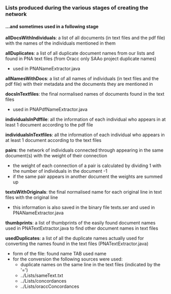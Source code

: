 ### Lists produced during the various stages of creating the network 
#### ...and sometimes used in a following stage

<b>allDocsWithIndividuals</b>: a list of all documents (in text files and the pdf file) with the names of the individuals mentioned in them

<b>allDuplicates</b>: a list of all duplicate document names from our lists and found in PNA text files (from Oracc only SAAo project duplicate names)
* used in PNANameExtractor.java

<b>allNamesWithDocs</b>: a list of all names of individuals (in text files and the pdf file) with their metadata and the documents they are mentioned in

<b>docsInTextfiles</b>: the final normalised names of documents found in the text files
* used in PNAPdfNameExtractor.java

<b>individualsInPdffile</b>: all the information of each individual who appears in at least 1 document according to the pdf file

<b>individualsInTextfiles</b>: all the information of each individual who appears in at least 1 document according to the text files

<b>pairs</b>: the network of individuals connected through appearing in the same document(s) with the weight of their connection
* the weight of each connection of a pair is calculated by dividing 1 with the number of individuals in the document -1
* if the same pair appears in another document the weights are summed up

<b>textsWithOriginals</b>: the final normalised name for each original line in text files with the original line
* this information is also saved in the binary file texts.ser and used in PNANameExtractor.java

<b>thumbprints</b>: a list of thumbprints of the easily found document names used in PNATextExtractor.java to find other document names in text files

<b>usedDuplicates</b>: a list of all the duplicate names actually used for converting the names found in the text files (PNATextExtractor.java)
* form of the file: found name TAB used name
* for the conversion the following sources were used:
  * duplicate names on the same line in the text files (indicated by the '=')
  * ../Lists/sameText.txt
  * ../Lists/concordances
  * ../Lists/oraccConcordances
